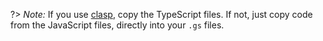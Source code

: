 ?> _Note:_  If you use [clasp](https://developers.google.com/apps-script/guides/clasp), copy the TypeScript files. If not, just copy code from the JavaScript files, directly into your `.gs` files.